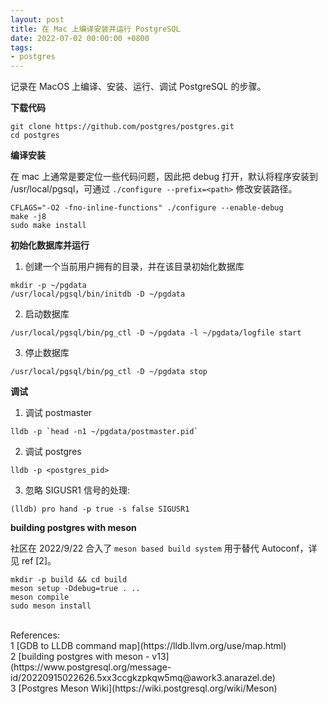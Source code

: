 ```yaml
---
layout: post
title: 在 Mac 上编译安装并运行 PostgreSQL
date: 2022-07-02 00:00:00 +0800
tags:
- postgres
---
```


记录在 MacOS 上编译、安装、运行、调试 PostgreSQL 的步骤。

**下载代码**

```shell
git clone https://github.com/postgres/postgres.git
cd postgres
```

**编译安装**

在 mac 上通常是要定位一些代码问题，因此把 debug 打开，默认将程序安装到 /usr/local/pgsql，可通过 `./configure --prefix=<path>` 修改安装路径。

```shell
CFLAGS="-O2 -fno-inline-functions" ./configure --enable-debug
make -j8
sudo make install
```

**初始化数据库并运行**

1. 创建一个当前用户拥有的目录，并在该目录初始化数据库
```shell
mkdir -p ~/pgdata
/usr/local/pgsql/bin/initdb -D ~/pgdata
```

2. 启动数据库
```shell
/usr/local/pgsql/bin/pg_ctl -D ~/pgdata -l ~/pgdata/logfile start
```

3. 停止数据库
```shell
/usr/local/pgsql/bin/pg_ctl -D ~/pgdata stop
```

**调试**

1. 调试 postmaster
```shell
lldb -p `head -n1 ~/pgdata/postmaster.pid`
```

2. 调试 postgres
```shell
lldb -p <postgres_pid>
```

3. 忽略 SIGUSR1 信号的处理:
```shell
(lldb) pro hand -p true -s false SIGUSR1
```

**building postgres with meson**

社区在 2022/9/22 合入了 `meson based build system` 用于替代 Autoconf，详见 ref [2]。

```
mkdir -p build && cd build
meson setup -Ddebug=true . ..
meson compile
sudo meson install
```

<br>
<span class="post-meta">
References:
</span>
<br>
<span class="post-meta">
1 [GDB to LLDB command map](https://lldb.llvm.org/use/map.html)<br>
2 [building postgres with meson - v13](https://www.postgresql.org/message-id/20220915022626.5xx3ccgkzpkqw5mq@awork3.anarazel.de)<br>
3 [Postgres Meson Wiki](https://wiki.postgresql.org/wiki/Meson)
</span>

